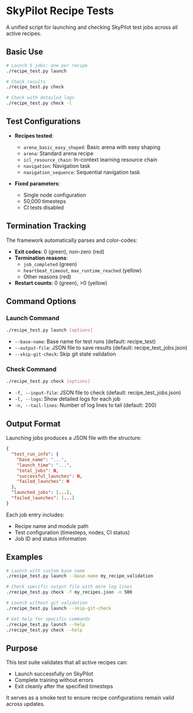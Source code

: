# SkyPilot Recipe Tests

A unified script for launching and checking SkyPilot test jobs across all active recipes.

## Basic Use

```bash
# Launch 5 jobs: one per recipe
./recipe_test.py launch

# Check results
./recipe_test.py check

# Check with detailed logs
./recipe_test.py check -l
```

## Test Configurations

- **Recipes tested**:
  - `arena_basic_easy_shaped`: Basic arena with easy shaping
  - `arena`: Standard arena recipe
  - `icl_resource_chain`: In-context learning resource chain
  - `navigation`: Navigation task
  - `navigation_sequence`: Sequential navigation task

- **Fixed parameters**:
  - Single node configuration
  - 50,000 timesteps
  - CI tests disabled

## Termination Tracking

The framework automatically parses and color-codes:

- **Exit codes**: 0 (green), non-zero (red)
- **Termination reasons**:
  - `job_completed` (green)
  - `heartbeat_timeout`, `max_runtime_reached` (yellow)
  - Other reasons (red)
- **Restart counts**: 0 (green), >0 (yellow)

## Command Options

### Launch Command

```bash
./recipe_test.py launch [options]
```

- `--base-name`: Base name for test runs (default: recipe_test)
- `--output-file`: JSON file to save results (default: recipe_test_jobs.json)
- `--skip-git-check`: Skip git state validation

### Check Command

```bash
./recipe_test.py check [options]
```

- `-f, --input-file`: JSON file to check (default: recipe_test_jobs.json)
- `-l, --logs`: Show detailed logs for each job
- `-n, --tail-lines`: Number of log lines to tail (default: 200)

## Output Format

Launching jobs produces a JSON file with the structure:

```json
{
  "test_run_info": {
    "base_name": "...",
    "launch_time": "...",
    "total_jobs": N,
    "successful_launches": N,
    "failed_launches": N
  },
  "launched_jobs": [...],
  "failed_launches": [...]
}
```

Each job entry includes:

- Recipe name and module path
- Test configuration (timesteps, nodes, CI status)
- Job ID and status information

## Examples

```bash
# Launch with custom base name
./recipe_test.py launch --base-name my_recipe_validation

# Check specific output file with more log lines
./recipe_test.py check -f my_recipes.json -n 500

# Launch without git validation
./recipe_test.py launch --skip-git-check

# Get help for specific commands
./recipe_test.py launch --help
./recipe_test.py check --help
```

## Purpose

This test suite validates that all active recipes can:

- Launch successfully on SkyPilot
- Complete training without errors
- Exit cleanly after the specified timesteps

It serves as a smoke test to ensure recipe configurations remain valid across updates.
